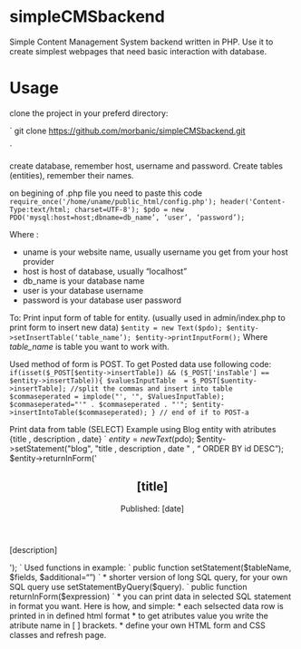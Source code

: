 # simpleCMSbackend
Simple Content Management System backend written in PHP. Use it to create simplest webpages that need basic interaction with database.


# Usage

clone the project in your preferd directory:

`
git clone https://github.com/morbanic/simpleCMSbackend.git

`

create database, remember host, username and password.
Create tables (entities), remember their names.


on begining of .php file you need to paste this code
`
require_once('/home/uname/public_html/config.php');
header('Content-Type:text/html; charset=UTF-8');
$pdo = new PDO('mysql:host=host;dbname=db_name’, ‘user’, ‘password’);
`

Where :
* uname is your website name, usually username you get from your host provider
* host is host of database, usually “localhost”
* db_name is your database name
* user is your database username
* password is your database user password


To:
Print input form of table for entity. (usually used in admin/index.php to print form to insert new data)
`
$entity = new Text($pdo);
$entity->setInsertTable(‘table_name’);
$entity->printInputForm();
`
Where _table_name_ is table you want to work with.

Used method of form is POST. To get Posted data use following code:
`
if(isset($_POST[$entity->insertTable]) && ($_POST['insTable'] == $entity->insertTable)){
$valuesInputTable  = $_POST[$uentity->insertTable];
//split the commas and insert into table
$commaseperated = implode("', '", $ValuesInputTable);
$commaseperated="'" . $commaseperated . "'";
$entity->insertIntoTable($commaseperated);
} // end of if to POST-a
`


Print data from table (SELECT)
Example using Blog entity with atributes {title , description , date}
`
$entity = new Text($pdo);
$entity->setStatement("blog", "title , description , date " , “ ORDER BY id DESC”);
$entity->returnInForm('
<article class="blog-post-thumb">
  <header>
    <h1>[title]</h1>
    <p>Published: <time pubdate="pubdate">[date]</time></p>
  </header>
  <p>[description]</p>
</article>
  ');
`
Used functions in example:
`
public function setStatement($tableName, $fields, $additional=“”) 
`
  * shorter version of long  SQL query, for your own SQL query use setStatementByQuery($query). 
`
public function returnInForm($expression)
`
  * you can print data in selected SQL statement in format you want. 
Here is how, and simple:
* each selsected data row is printed in in defined html format
* to get atributes value you write the atribute name in [ ] brackets.
* define your own HTML form and CSS classes and refresh page.





